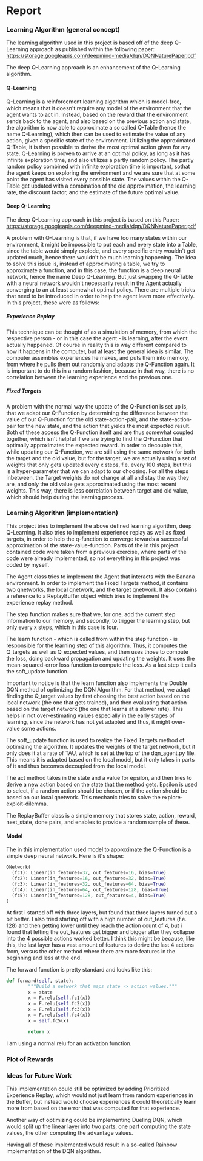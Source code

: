 # Report



### Learning Algorithm (general concept)
The learning algorithm used in this project is based off of the deep Q-Learning approach as published within the following paper: https://storage.googleapis.com/deepmind-media/dqn/DQNNaturePaper.pdf

The deep Q-Learning approach is an enhancement of the Q-Learning algorithm. 

#### Q-Learning
Q-Learning is a reinforcement learning algorithm which is model-free, which means that it doesn't require any model of the environment that the agent wants to act in. Instead, based on the reward that the environment sends back to the agent, and also based on the previous action and state, the algorithm is now able to approximate a so called Q-Table (hence the name Q-Learning), which then can be used to estimate the value of any action, given a specific state of the environment. Utilizing the approximated Q-Table, it is then possible to derive the most optimal action given for any state. 
Q-Learning is proven to arrive at an optimal policy, as long as it has infinite exploration time, and also utilizes a partly random policy. The partly random policy combined with infinite exploration time is important, sothat the agent keeps on exploring the environment and we are sure that at some point the agent has visited every possible state.
The values within the Q-Table get updated with a combination of the old approximation, the learning rate, the discount factor, and the estimate of the future optimal value.

#### Deep Q-Learning
The deep Q-Learning approach in this project is based on this Paper:
https://storage.googleapis.com/deepmind-media/dqn/DQNNaturePaper.pdf

A problem with Q-Learning is that, if we have too many states within our environment, it might be impossible to put each and every state into a Table, since the table would simply explode, and every specific entry wouldn't get updated much, hence there wouldn't be much learning happening.
The idea to solve this issue is, instead of approximating a table, we try to approximate a function, and in this case, the function is a deep neural network, hence the name Deep Q-Learning.
But just swapping the Q-Table with a neural network wouldn't necessarily result in the Agent actually converging to an at least somewhat optimal policy. There are multiple tricks that need to be introduced in order to help the agent learn more effectively. In this project, these were as follows:

##### Experience Replay
This technique can be thought of as a simulation of memory, from which the respective person - or in this case the agent - is learning, after the event actually happened. Of course in reality this is way different compared to how it happens in the computer, but at least the general idea is similar. The computer assembles experiences he makes, and puts them into memory, from where he pulls them out randomly and adapts the Q-Function again. It is important to do this in a random fashion, because in that way, there is no correlation between the learning experience and the previous one.

##### Fixed Targets
A problem with the normal way the update of the Q-Function is set up is, that we adapt our Q-Function by determining the difference between the value of our Q-Function for the old state-action-pair, and the state-action-pair for the new state, and the action that yields the most expected result. Both of these access the Q-Function itself and are thus somewhat coupled together, which isn't helpful if we are trying to find the Q-Function that optimally approximates the expected reward. 
In order to decouple this, while updating our Q-Function, we are still using the same network for both the target and the old value, but for the target, we are actually using a set of weights that only gets updated every x steps, f.e. every 100 steps, but this is a hyper-parameter that we can adapt to our choosing. For all the steps inbetween, the Target weights do not change at all and stay the way they are, and only the old value gets approximated using the most recent weights.
This way, there is less correlation between target and old value, which should help during the learning process.



### Learning Algorithm (implementation)

This project tries to implement the above defined learning algorithm, deep Q-Learning. It also tries to implement experience replay as well as fixed targets, in order to help the q-function to converge towards a successful approximation of the state-value-function. 
Parts of the in this project contained code were taken from a previous exercise, where parts of the code were already implemented, so not everything in this project was coded by myself. 

The Agent class tries to implement the Agent that interacts with the Banana environment. In order to implement the Fixed Targets method, it contains two qnetworks, the local qnetwork, and the target qnetwork. It also contains a reference to a ReplayBuffer object which tries to implement the experience replay method. 

The step function makes sure that we, for one, add the current step information to our memory, and secondly, to trigger the learning step, but only every x steps, which in this case is four.

The learn function - which is called from within the step function - is responsible for the learning step of this algorithm. Thus, it computes the Q_targets as well as Q_expected values, and then uses those to compute the loss, doing backward propagation and updating the weights. It uses the mean-squared-error loss function to compute the loss. As a last step it calls the soft_update function.

Important to notice is that the learn function also implements the Double DQN method of optimizing the DQN Algorithm. For that method, we adapt finding the Q_target values by first choosing the best action based on the local network (the one that gets trained), and then evaluating that action based on the target network (the one that learns at a slower rate). This helps in not over-estimating values especially in the early stages of learning, since the network has not yet adapted and thus, it might over-value some actions.

The soft_update function is used to realize the Fixed Targets method of optimizing the algorithm. It updates the weights of the target network, but it only does it at a rate of TAU, which is set at the top of the dqn_agent.py file. This means it is adapted based on the local model, but it only takes in parts of it and thus becomes decoupled from the local model.

The act method takes in the state and a value for epsilon, and then tries to derive a new action based on the state that the method gets. Epsilon is used to select, if a random action should be chosen, or if the action should be based on our local qnetwork. This mechanic tries to solve the explore-exploit-dilemma.

The ReplayBuffer class is a simple memory that stores state, action, reward, next_state, done pairs, and enables to provide a random sample of these. 

#### Model

The in this implementation used model to approximate the Q-Function is a simple deep neural network. Here is it's shape:

```python
QNetwork(
  (fc1): Linear(in_features=37, out_features=16, bias=True)
  (fc2): Linear(in_features=16, out_features=32, bias=True)
  (fc3): Linear(in_features=32, out_features=64, bias=True)
  (fc4): Linear(in_features=64, out_features=128, bias=True)
  (fc5): Linear(in_features=128, out_features=4, bias=True)
)
```

At first i started off with three layers, but found that three layers turned out a bit better. I also tried starting off with a high number of out_features (f.e. 128) and then getting lower until they reach the action count of 4, but i found that letting the out_features get bigger and bigger after they collapse into the 4 possible actions worked better. I think this might be because, like this, the last layer has a vast amount of features to derive the last 4 actions from, versus the other method where there are more features in the beginning and less at the end.

The forward function is pretty standard and looks like this:

```python
def forward(self, state):
        """Build a network that maps state -> action values."""
        x = state
        x = F.relu(self.fc1(x))
        x = F.relu(self.fc2(x))
        x = F.relu(self.fc3(x))
        x = F.relu(self.fc4(x))
        x = self.fc5(x)
        
        return x
```

I am using a normal relu for an activation function.

### Plot of Rewards




### Ideas for Future Work

This implementation could still be optimized by adding Prioritized Experience Replay, which would not just learn from random experiences in the Buffer, but instead would choose experiences it could theoretically learn more from based on the error that was computed for that experience. 

Another way of optimizing could be implementing Dueling DQN, which would split up the linear layer into two parts, one part computing the state values, the other computing the advantage values.

Having all of these implemented would result in a so-called Rainbow implementation of the DQN algorithm.